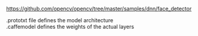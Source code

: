 https://github.com/opencv/opencv/tree/master/samples/dnn/face_detector

.prototxt file defines the model architecture  
.caffemodel defines the weights of the actual layers  
